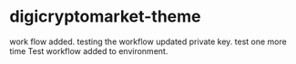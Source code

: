 # digicryptomarket-theme

work flow added.
testing the workflow 
updated private key.
test one more time
Test workflow added to environment. 